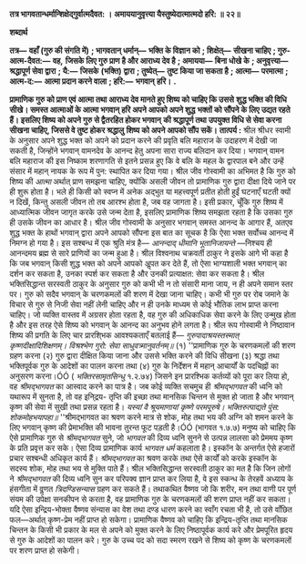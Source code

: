 **तत्र भागवतान्धर्मान्शिक्षेद्गुर्वात्मदैवत: ।** **अमाययानुवृत्त्या यैस्तुष्येदात्मात्मदो हरि: ॥ २२॥** 

**शब्दार्थ** 

**तत्र—** **वहाँ (गुरु की संगति में)** **; भागवतान् धर्मान्—** **भक्ति के विज्ञान को** **; शिक्षेत्—** **सीखना चाहिए** **; गुरु-आत्म-दैवत:—** **वह,** **जिसके लिए गुरु प्राण है और आराध्य देव है** **; अमायया—** **बिना धोखे के** **; अनुवृत्त्या—** **श्रद्धापूर्ण सेवा द्वारा** **; यै:—** **जिसके** **(भक्ति) द्वारा** **; तुष्येत्—** **तुष्ट किया जा सकता है** **; आत्मा—** **परमात्मा** **; आत्म-द:—** **आत्मा प्रदान करने वाला** **; हरि:—** **भगवान्** **हरि।** **.** 

**प्रामाणिक गुरु को प्राण एवं आत्मा तथा आराध्य देव मानते हुए शिष्य को चाहिए कि उससे** **शुद्ध भक्ति की विधि सीखे। समस्त आत्माओं के आत्मा भगवान् हरि अपने आपको अपने शुद्ध** **भक्तों को सौंपने के लिए उद्यत रहते हैं। इसलिए शिष्य को अपने गुरु से द्वैतरहित होकर भगवान्** **की श्रद्धापूर्ण तथा उपयुक्त विधि से सेवा करना सीखना चाहिए, जिससे वे तुष्ट होकर श्रद्धालु** **शिष्य को अपने आपको सौंप सकें।** **तात्पर्य :** श्रील श्रीधर स्वामी के अनुसार अपने शुद्ध भक्त को अपने को प्रदान करने की प्रवृति बलि महाराज के उदाहरण में देखी जा सकती है, जिन्होंने भगवान् वामनदेव के आनन्द हेतु अपना सारा राज्य बलिदान कर दिया। भगवान् वामन बलि महाराज की इस निष्काम शरणागति से इतने प्रसन्न हुए कि वे बलि के महल के द्वारपाल बने और उन्हें संसार में महान् नायक के रूप में पुन: स्थापित कर दिया गया। श्रील जीव गोस्वामी का अभिमत है कि गुरु को शिष्य की *आत्मा* अर्थात् प्राण समझना चाहिए, क्योंकि असली जीवन तो प्रामाणिक गुरु द्वारा दीक्षा दिये जाने पर ही शुरू होता है। भले ही किसी को स्वप्न में अनेक अद्भुत या महत्त्वपूर्ण प्रतीत होती हुईं घटनाएँ घटती क्यों न दिखें, किन्तु असली जीवन तो तब आरश्भ होता है, जब वह जागता है। इसी प्रकार, चूँकि गुरु शिष्य में आध्यात्मिक जीवन जागृत करके उसे जन्म देता है, इसलिए प्रामाणिक शिष्य समझता रहता है कि उसका गुरु ही उसके जीवन का आधार है। श्रील जीव गोस्वामी के अनुसार भगवान् समस्त आनन्द के आगार हैं, अतएव शुद्ध भक्त के हाथों भगवान् द्वारा अपने आपको सौंपना इस बात का सूचक है कि ऐसा भक्त सर्वोच्च आनन्द में निमग्न हो गया है। इस सश्बन्ध में एक श्रुति मंत्र है— *आनन्दाद् धीमानि भूतानिजायन्ते* —निश्चय ही आनन्दमय ब्रह्म से सारे प्राणियों का जन्म हुआ है। श्रील विश्वनाथ चक्रवर्ती ठाकुर ने इसके आगे भी कहा है कि जब भगवान् किसी शुद्ध भक्त को अपने आपको अॢपत कर देते हैं, तो ऐसा भाग्यशाली भक्त भगवान् का दर्शन कर सकता है, उनका स्पर्श कर सकता है और उनकी प्रत्याक्षत: सेवा कर सकता है। श्रील भक्तिसिद्धान्त सरस्वती ठाकुर के अनुसार गुरु को कभी भी न तो संसारी माना जाय, न ही अपने समान स्तर पर। गुरु को सदैव भगवान् के चरणकमलों की शरण में देखा जाना चाहिए। कभी भी गुरु पर रोब जमाने के विचार से गुरु से निजी सेवा नहीं लेनी चाहिए और न ही उनके माध्यम से कोई भौतिक लाभ प्राप्त करना चाहिए। जो व्यक्ति वास्तव में अग्रसर होता रहता है, वह गुरु की अधिकाधिक सेवा करने के लिए उन्मुख होता है और इस तरह ऐसे शिष्य को भगवान् के आनन्द का अनुभव होने लगता है। श्रील रूप गोस्वामी ने निष्ठावान शिष्य की प्रगति के लिए चार प्रारशि्भक आवश्यकताएँ बतलाई हैं— *गुरुपादाश्रयस्तस्मात् कृष्णदीक्षादिशिक्षणम्।* *विश्रश्भेण गुरो: सेवा साधुवत्र्मानुवर्तनम्॥* (१) ''प्रामाणिक गुरु के चरणकमलों की शरण ग्रहण करना (२) गुरु द्वारा दीक्षित किया जाना और उससे भक्ति करने की विधि सीखना (३) श्रद्धा तथा भक्तिपूर्वक गुरु के आदेशों का पालन करना तथा (४) गुरु के निर्देशन में महान् आचार्यों के पदचिह्नों का अनुसरण करना।ÓÓ ( *भक्तिरसामृतसिन्धु*  १.२.७४) जिसने इन प्रारश्भिक कर्तव्यों को पूरा कर लिया हो, वह *श्रीमद्भागवत* का आस्वाद करने का पात्र है। जब कोई व्यक्ति सचमुच ही *श्रीमद्भागवत* की ध्वनि को यथारूप में सुनता है, तो वह इनि्द्रय- तृप्ति की इच्छा तथा मानसिक चिन्तन से मुक्त हो जाता है और भगवान् कृष्ण की सेवा में सुखी तथा प्रसन्न रहता है। *यस्यां वै श्रूयमाणायां कृष्णे परमपूरुषे।* *भक्तिरुत्पाद्यते पुंस: शोकमोहभयापहा॥* ''श्रीमद्भागवत का श्रवण करने मात्र से शोक, मोह तथा भय की अग्नि को शमन करने के लिए भगवान् कृष्ण की प्रेमाभक्ति की भावना तुरन्त फूट पड़ती है।ÓÓ (भागवत १.७.७) मनुष्य को चाहिए कि ऐसे प्रामाणिक गुरु से *श्रीमद्भागवत* सुने, जो *भागवत* की दिव्य ध्वनि सुनने से उत्पन्न लालसा को प्रेममय कृष्ण के प्रति प्रवृत्त कर सके। ऐसा दिव्य प्रामाणिक कार्य *भागवत धर्म* कहलाता है। इस्कॉन के अन्तर्गत ऐसे हजारों प्रचार सश्बन्धी अधिकृत कार्य हैं। *श्रीमद्भागवत* का श्रवण करके तथा ऐसे कार्यों को करके इस्कॉन के सदस्य शोक, मोह तथा भय से मुक्ति पाते हैं। श्रील भक्तिसिद्धान्त सरस्वती ठाकुर का मत है कि जिन लोगों ने *श्रीमद्भागवत* की दिव्य ध्वनि सुन कर परिपक्व ज्ञान प्राप्त कर लिया है, वे इस स्कन्ध के तेरहवें अध्याय के हंसगीता में वॢणत *त्रिदण्डिसन्यास* ग्रहण कर सकते हैं। तथाकथित वैष्णव जो कि शरीर, मन तथा वाणी पर पूर्ण संयम की उपेक्षा सनकीपन से करता है, वह प्रामाणिक गुरु के चरणकमलों की शरण प्राप्त नहीं कर सकता। यदि ऐसा इन्द्रिय-भोक्ता वैष्णव संन्यास का वेश तथा दण्ड धारण करने का स्वाँग रचता भी है, तो उसे वाँछित फल—अर्थात् कृष्ण-प्रेम नहीं प्राप्त हो सकेगा। प्रामाणिक वैष्णव को चाहिए कि इन्द्रिय-तृप्ति तथा मानसिक चिन्तन के किसी भी प्रकार के मल से अपने को मुक्त करने के लिए निष्ठापूर्वक कार्य करे और प्रेमपूरित हृदय से गुरु के आदेशों का पालन करे। गुरु के उच्च पद को सदा स्मरण रखने से शिष्य को कृष्ण के चरणकमलों पर शरण प्राप्त हो सकेगी। 